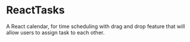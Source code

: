 # ReactTasks
A React calendar, for time scheduling with drag and drop feature that will allow users to assign task to each other.
